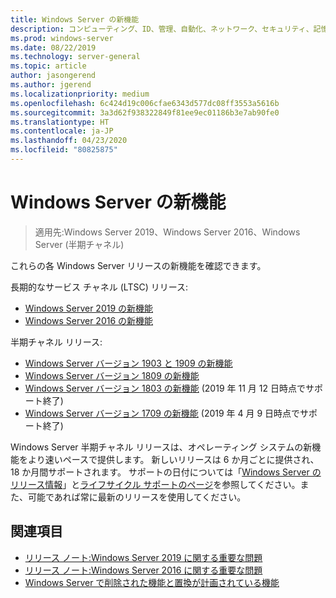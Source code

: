 ```yaml
---
title: Windows Server の新機能
description: コンピューティング、ID、管理、自動化、ネットワーク、セキュリティ、記憶域の新機能は何ですか。
ms.prod: windows-server
ms.date: 08/22/2019
ms.technology: server-general
ms.topic: article
author: jasongerend
ms.author: jgerend
ms.localizationpriority: medium
ms.openlocfilehash: 6c424d19c006cfae6343d577dc08ff3553a5616b
ms.sourcegitcommit: 3a3d62f938322849f81ee9ec01186b3e7ab90fe0
ms.translationtype: HT
ms.contentlocale: ja-JP
ms.lasthandoff: 04/23/2020
ms.locfileid: "80825875"
---
```

# <a name="whats-new-in-windows-server"></a>Windows Server の新機能

> 適用先:Windows Server 2019、Windows Server 2016、Windows Server (半期チャネル)

これらの各 Windows Server リリースの新機能を確認できます。  

長期的なサービス チャネル (LTSC) リリース:

- [Windows Server 2019 の新機能](../get-started-19/whats-new-19.md)
- [Windows Server 2016 の新機能](whats-new-in-windows-server-2016.md)

半期チャネル リリース:

- [Windows Server バージョン 1903 と 1909 の新機能](../get-started-19/whats-new-in-windows-server-1903-1909.md)
- [Windows Server バージョン 1809 の新機能](whats-new-in-windows-server-1809.md)
- [Windows Server バージョン 1803 の新機能](whats-new-in-windows-server-1803.md) (2019 年 11 月 12 日時点でサポート終了)
- [Windows Server バージョン 1709 の新機能](whats-new-in-windows-server-1709.md) (2019 年 4 月 9 日時点でサポート終了)

Windows Server 半期チャネル リリースは、オペレーティング システムの新機能をより速いペースで提供します。 新しいリリースは 6 か月ごとに提供され、18 か月間サポートされます。 サポートの日付については「[Windows Server のリリース情報](windows-server-release-info.md)」と[ライフサイクル サポートのページ](https://support.microsoft.com/lifecycle)を参照してください。また、可能であれば常に最新のリリースを使用してください。

## <a name="see-also"></a>関連項目

- [リリース ノート:Windows Server 2019 に関する重要な問題](../get-started-19/rel-notes-19.md)
- [リリース ノート:Windows Server 2016 に関する重要な問題](Windows-Server-2016-GA-Release-Notes.md)
- [Windows Server で削除された機能と置換が計画されている機能](../get-started-19/removed-features.md)